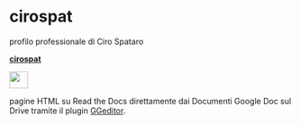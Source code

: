 # cirospat

profilo professionale di Ciro Spataro

[**cirospat**](http://cirospat.readthedocs.io)  
<p><img class="imageLeft" style="width: 33px; height: 30px;" src="http://cirospat.readthedocs.io/it/latest/_static/cirospat.jpg">

pagine HTML su Read the Docs direttamente dai Documenti Google Doc sul Drive tramite il plugin [GGeditor](http://googledocs.readthedocs.io).




